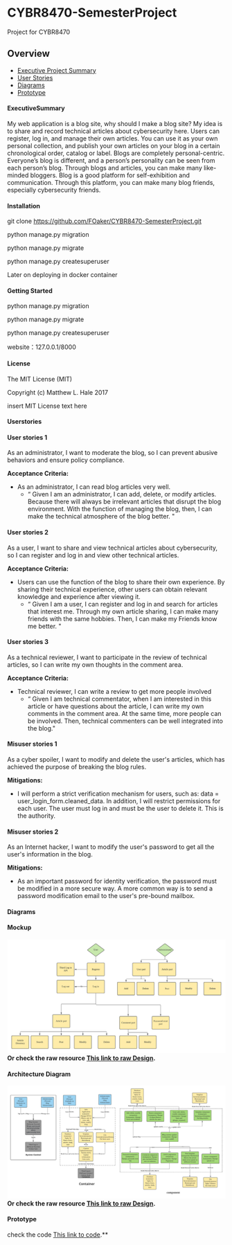 # CYBR8470-SemesterProject
Project for CYBR8470


## Overview
* [Executive Project Summary](#ExecutiveSummary)
* [User Stories](#UserStories)
* [Diagrams](#Diagrams)
* [Prototype](#Prototype)





#### ExecutiveSummary
My web application is a blog site, why should I make a blog site? My idea is to share and record technical articles about cybersecurity here. Users can register, log in, and manage their own articles. You can use it as your own personal collection, and publish your own articles on your blog in a certain chronological order, catalog or label. Blogs are completely personal-centric. Everyone’s blog is different, and a person’s personality can be seen from each person’s blog. Through blogs and articles, you can make many like-minded bloggers. Blog is a good platform for self-exhibition and communication. Through this platform, you can make many blog friends, especially cybersecurity friends.

#### Installation
git clone https://github.com/FOaker/CYBR8470-SemesterProject.git

python manage.py migration

python manage.py migrate

python manage.py createsuperuser

Later on deploying in docker container



#### Getting Started
python manage.py migration

python manage.py migrate

python manage.py createsuperuser

website：127.0.0.1/8000


#### License
The MIT License (MIT)

Copyright (c) Matthew L. Hale 2017

insert MIT License text here






#### Userstories

#### User stories 1

As an administrator, I want to moderate the blog, so I can prevent abusive behaviors and ensure policy compliance.

**Acceptance Criteria:**
* As an administrator, I can read blog articles very well.
  * “ Given I am an administrator, I can add, delete, or modify articles. Because there will always be irrelevant articles that disrupt the blog environment. With the function of managing the blog, then, I can make the technical atmosphere of the blog better. "  

#### User stories 2

As a user, I want to share and view technical articles about cybersecurity, so I can register and log in and view other technical articles.

**Acceptance Criteria:**
* Users can use the function of the blog to share their own experience. By sharing their technical experience, other users can obtain relevant knowledge and experience after viewing it. 
  * “ Given I am a user, I can register and log in and search for articles that interest me. Through my own article sharing, I can make many friends with the same hobbies. Then, I can make my Friends know me better. " 

#### User stories 3

As a technical reviewer, I want to participate in the review of technical articles, so I can write my own thoughts in the comment area.

**Acceptance Criteria:**
* Technical reviewer, I can write a review to get more people involved
  * “ Given I am technical commentator, when I am interested in this article or have questions about the article, I can write my own comments in the comment area. At the same time, more people can be involved. Then, technical commenters can be well integrated into the blog."



#### Misuser stories 1 
As a cyber spoiler, I want to modify and delete the user's articles, which has achieved the purpose of breaking the blog rules.

**Mitigations:**
* I will perform a strict verification mechanism for users, such as: data = user_login_form.cleaned_data. In addition, I will restrict permissions for each user. The user must log in and must be the user to delete it. This is the authority.

#### Misuser stories 2 
As an Internet hacker, I want to modify the user's password to get all the user's information in the blog.

**Mitigations:**
*  As an important password for identity verification, the password must be modified in a more secure way. A more common way is to send a password modification email to the user's pre-bound mailbox.






#### Diagrams
#### Mockup
![](/pic/2.png)
**Or check the raw resource [This link to raw Design](/pic/2.png).**
#### Architecture Diagram
![](/pic/4.png)
**Or check the raw resource [This link to raw Design](/pic/4.png).**



#### Prototype
check the code [This link to code](/blog/).**
